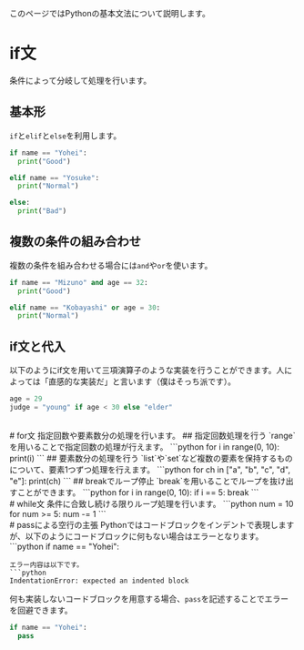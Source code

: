 このページではPythonの基本文法について説明します。
<br>
# if文
条件によって分岐して処理を行います。
## 基本形
`if`と`elif`と`else`を利用します。
```python
if name == "Yohei":
  print("Good")

elif name == "Yosuke":
  print("Normal")

else:
  print("Bad")
```
## 複数の条件の組み合わせ
複数の条件を組み合わせる場合には`and`や`or`を使います。
```python
if name == "Mizuno" and age == 32:
  print("Good")

elif name == "Kobayashi" or age = 30:
  print("Normal")
```
## if文と代入
以下のようにif文を用いて三項演算子のような実装を行うことができます。人によっては「直感的な実装だ」と言います（僕はそっち派です）。
```python
age = 29
judge = "young" if age < 30 else "elder"
```
<br>
# for文
指定回数や要素数分の処理を行います。
## 指定回数処理を行う
`range`を用いることで指定回数の処理が行えます。
```python
for i in range(0, 10):
  print(i)
```
## 要素数分の処理を行う
`list`や`set`など複数の要素を保持するものについて、要素1つずつ処理を行えます。
```python
for ch in ["a", "b", "c", "d", "e"]:
  print(ch)
```
## breakでループ停止
`break`を用いることでループを抜け出すことができます。
```python
for i in range(0, 10):
  if i == 5:
    break
```
<br>
# while文
条件に合致し続ける限りループ処理を行います。
```python
num = 10
for num >= 5:
  num -= 1
```
<br>
# passによる空行の主張
Pythonではコードブロックをインデントで表現しますが、以下のようにコードブロックに何もない場合はエラーとなります。
```python
if name == "Yohei":

```
エラー内容は以下です。
```python
IndentationError: expected an indented block
```
何も実装しないコードブロックを用意する場合、`pass`を記述することでエラーを回避できます。
```python
if name == "Yohei":
  pass
```
